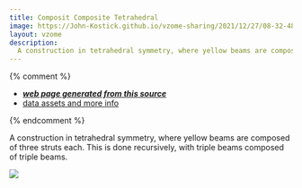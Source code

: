 ```yaml
---
title: Composit Composite Tetrahedral
image: https://John-Kostick.github.io/vzome-sharing/2021/12/27/08-32-48-Composit-Composite-Tetrahedral/Composit-Composite-Tetrahedral.png
layout: vzome
description:
  A construction in tetrahedral symmetry, where yellow beams are composed of three struts each.  This is done recursively, with triple beams composed of triple beams
---
```


{% comment %}
 - [***web page generated from this source***][post]
 - [data assets and more info][github]

[post]: <https://John-Kostick.github.io/vzome-sharing/2021/12/27/Composit-Composite-Tetrahedral-08-32-48.html>
[github]: <https://github.com/John-Kostick/vzome-sharing/tree/main/2021/12/27/08-32-48-Composit-Composite-Tetrahedral/>
{% endcomment %}

  A construction in tetrahedral symmetry, where yellow beams are composed of three struts each.  This is done recursively, with triple beams composed of triple beams.

<vzome-viewer style="width: 100%; height: 65vh;"
       src="https://John-Kostick.github.io/vzome-sharing/2021/12/27/08-32-48-Composit-Composite-Tetrahedral/Composit-Composite-Tetrahedral.vZome" >
  <img src="https://John-Kostick.github.io/vzome-sharing/2021/12/27/08-32-48-Composit-Composite-Tetrahedral/Composit-Composite-Tetrahedral.png" />
</vzome-viewer>

